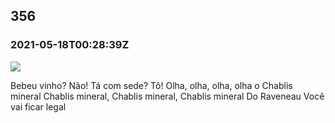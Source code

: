   

356
---

### 2021-05-18T00:28:39Z

![](https://bebiodicionario-com.s3.amazonaws.com/media/posts/202105/187247982_371660214278214_5976366821335548186_n_18144866146160189.jpg)

Bebeu vinho? Não! Tá com sede? Tô! Olha, olha, olha, olha o Chablis mineral Chablis mineral, Chablis mineral, Chablis mineral Do Raveneau Você vai ficar legal

